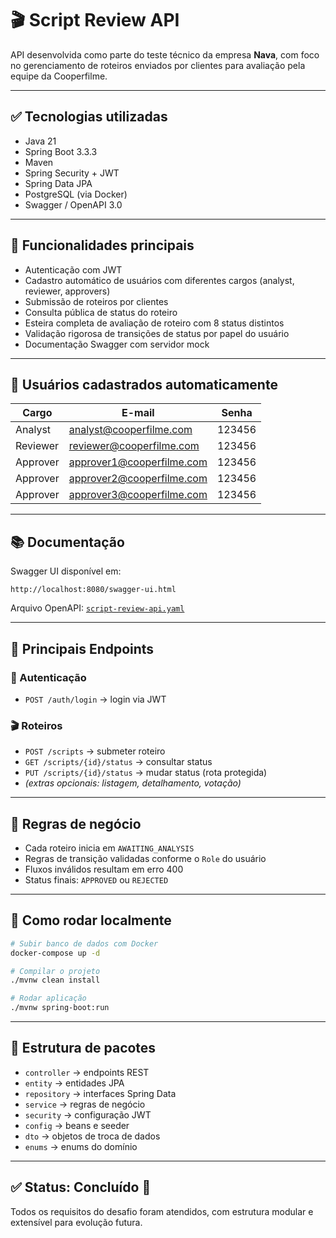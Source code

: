 # 🎬 Script Review API

API desenvolvida como parte do teste técnico da empresa **Nava**, com foco no gerenciamento de roteiros enviados por clientes para avaliação pela equipe da Cooperfilme.

---

## ✅ Tecnologias utilizadas

- Java 21
- Spring Boot 3.3.3
- Maven
- Spring Security + JWT
- Spring Data JPA
- PostgreSQL (via Docker)
- Swagger / OpenAPI 3.0

---

## 📌 Funcionalidades principais

- Autenticação com JWT
- Cadastro automático de usuários com diferentes cargos (analyst, reviewer, approvers)
- Submissão de roteiros por clientes
- Consulta pública de status do roteiro
- Esteira completa de avaliação de roteiro com 8 status distintos
- Validação rigorosa de transições de status por papel do usuário
- Documentação Swagger com servidor mock

---

## 🧪 Usuários cadastrados automaticamente

| Cargo     | E-mail                      | Senha  |
|-----------|-----------------------------|--------|
| Analyst   | analyst@cooperfilme.com     | 123456 |
| Reviewer  | reviewer@cooperfilme.com    | 123456 |
| Approver  | approver1@cooperfilme.com   | 123456 |
| Approver  | approver2@cooperfilme.com   | 123456 |
| Approver  | approver3@cooperfilme.com   | 123456 |

---

## 📚 Documentação

Swagger UI disponível em:
```
http://localhost:8080/swagger-ui.html
```

Arquivo OpenAPI: [`script-review-api.yaml`](./script-review-api.yaml)

---

## 📂 Principais Endpoints

### 🔐 Autenticação
- `POST /auth/login` → login via JWT

### 🎬 Roteiros
- `POST /scripts` → submeter roteiro
- `GET /scripts/{id}/status` → consultar status
- `PUT /scripts/{id}/status` → mudar status (rota protegida)
- *(extras opcionais: listagem, detalhamento, votação)*

---

## 🧠 Regras de negócio

- Cada roteiro inicia em `AWAITING_ANALYSIS`
- Regras de transição validadas conforme o `Role` do usuário
- Fluxos inválidos resultam em erro 400
- Status finais: `APPROVED` ou `REJECTED`

---

## 🚀 Como rodar localmente

```bash
# Subir banco de dados com Docker
docker-compose up -d

# Compilar o projeto
./mvnw clean install

# Rodar aplicação
./mvnw spring-boot:run
```

---

## 📁 Estrutura de pacotes

- `controller` → endpoints REST
- `entity` → entidades JPA
- `repository` → interfaces Spring Data
- `service` → regras de negócio
- `security` → configuração JWT
- `config` → beans e seeder
- `dto` → objetos de troca de dados
- `enums` → enums do domínio

---

## ✅ Status: Concluído 🎉

Todos os requisitos do desafio foram atendidos, com estrutura modular e extensível para evolução futura.